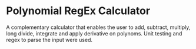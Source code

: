 # Polynomial RegEx Calculator
A complementary calculator that enables the user to add, subtract, multiply, long divide, integrate and apply derivative on polynoms.
Unit testing and regex to parse the input were used.
